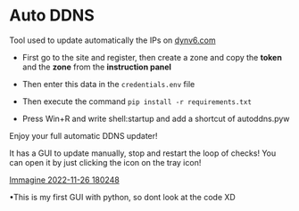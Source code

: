 # Auto DDNS
Tool used to update automatically the IPs on [dynv6.com](https://dynv6.com/)

- First go to the site and register, then create a zone and copy the <b>token</b> and the <b>zone</b> from the <b>instruction panel</b>

- Then enter this data in the `credentials.env` file

- Then execute the command `pip install -r requirements.txt`

- Press Win+R and write shell:startup and add a shortcut of autoddns.pyw

Enjoy your full automatic DDNS updater!

It has a GUI to update manually, stop and restart the loop of checks!
You can open it by just clicking the icon on the tray icon!

[Immagine 2022-11-26 180248](https://user-images.githubusercontent.com/75573680/204100338-b37b3e37-af4f-49de-bca2-a4a0064c6537.png)




•This is my first GUI with python, so dont look at the code XD
